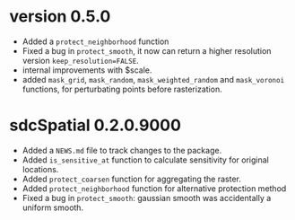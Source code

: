 # version 0.5.0

* Added a `protect_neighborhood` function
* Fixed a bug in `protect_smooth`, it now can return a higher resolution version
`keep_resolution=FALSE`.
* internal improvements with $scale.
* added `mask_grid`, `mask_random`, `mask_weighted_random` and `mask_voronoi` functions, for perturbating points before rasterization.


# sdcSpatial 0.2.0.9000

* Added a `NEWS.md` file to track changes to the package.
* Added `is_sensitive_at` function to calculate sensitivity for original locations.
* Added `protect_coarsen` function for aggregating the raster.
* Added `protect_neighborhood` function for alternative protection method
* Fixed a bug in `protect_smooth`: gaussian smooth was accidentally a uniform smooth.

